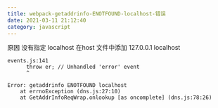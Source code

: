 ```yaml
---
title: webpack-getaddrinfo-ENOTFOUND-localhost-错误
date: 2021-03-11 21:12:40
category: javascript
---
```


原因 没有指定 localhost 
在host 文件中添加 
127.0.0.1 localhost

```
events.js:141
      throw er; // Unhandled 'error' event
      ^

Error: getaddrinfo ENOTFOUND localhost
    at errnoException (dns.js:27:10)
    at GetAddrInfoReqWrap.onlookup [as oncomplete] (dns.js:78:26)
```
